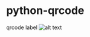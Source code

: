 # python-qrcode
qrcode label
![alt text](https://github.com/devanggarach/python-qrcode/Mango_Keshar_1Pcs._21UA4567X01.png "MegaMart QRCode Label")
